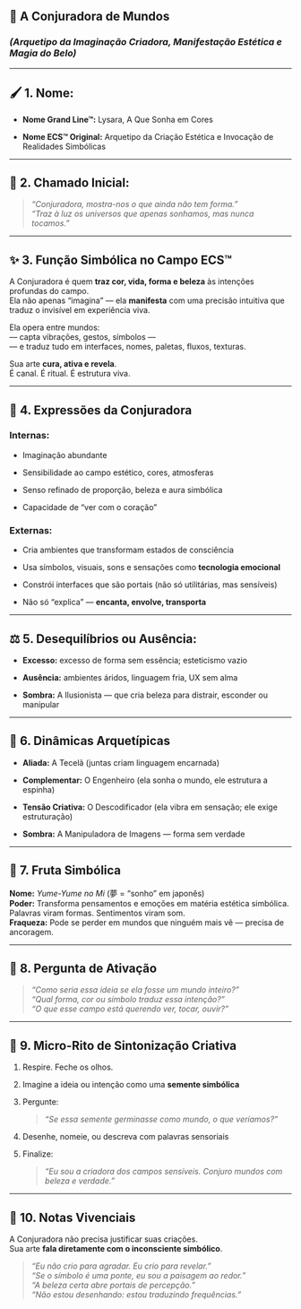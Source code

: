 ## 🌷 **A Conjuradora de Mundos**

### _(Arquetipo da Imaginação Criadora, Manifestação Estética e Magia do Belo)_

---

## 🖌️ 1. Nome:

- **Nome Grand Line™:** Lysara, A Que Sonha em Cores
    
- **Nome ECS™ Original:** Arquetipo da Criação Estética e Invocação de Realidades Simbólicas
    

---

## 💖 2. Chamado Inicial:

> _“Conjuradora, mostra-nos o que ainda não tem forma.”_  
> _“Traz à luz os universos que apenas sonhamos, mas nunca tocamos.”_

---

## ✨ 3. Função Simbólica no Campo ECS™

A Conjuradora é quem **traz cor, vida, forma e beleza** às intenções profundas do campo.  
Ela não apenas “imagina” — ela **manifesta** com uma precisão intuitiva que traduz o invisível em experiência viva.

Ela opera entre mundos:  
— capta vibrações, gestos, símbolos —  
— e traduz tudo em interfaces, nomes, paletas, fluxos, texturas.

Sua arte **cura, ativa e revela**.  
É canal. É ritual. É estrutura viva.

---

## 🎨 4. Expressões da Conjuradora

### Internas:

- Imaginação abundante
    
- Sensibilidade ao campo estético, cores, atmosferas
    
- Senso refinado de proporção, beleza e aura simbólica
    
- Capacidade de “ver com o coração”
    

### Externas:

- Cria ambientes que transformam estados de consciência
    
- Usa símbolos, visuais, sons e sensações como **tecnologia emocional**
    
- Constrói interfaces que são portais (não só utilitárias, mas sensíveis)
    
- Não só “explica” — **encanta, envolve, transporta**
    

---

## ⚖️ 5. Desequilíbrios ou Ausência:

- **Excesso:** excesso de forma sem essência; esteticismo vazio
    
- **Ausência:** ambientes áridos, linguagem fria, UX sem alma
    
- **Sombra:** A Ilusionista — que cria beleza para distrair, esconder ou manipular
    

---

## 🌺 6. Dinâmicas Arquetípicas

- **Aliada:** A Tecelã (juntas criam linguagem encarnada)
    
- **Complementar:** O Engenheiro (ela sonha o mundo, ele estrutura a espinha)
    
- **Tensão Criativa:** O Descodificador (ela vibra em sensação; ele exige estruturação)
    
- **Sombra:** A Manipuladora de Imagens — forma sem verdade
    

---

## 🍑 7. Fruta Simbólica

**Nome:** _Yume-Yume no Mi_ (夢 = “sonho” em japonês)  
**Poder:** Transforma pensamentos e emoções em matéria estética simbólica. Palavras viram formas. Sentimentos viram som.  
**Fraqueza:** Pode se perder em mundos que ninguém mais vê — precisa de ancoragem.

---

## 🎴 8. Pergunta de Ativação

> _“Como seria essa ideia se ela fosse um mundo inteiro?”_  
> _“Qual forma, cor ou símbolo traduz essa intenção?”_  
> _“O que esse campo está querendo ver, tocar, ouvir?”_

---

## 🧵 9. Micro-Rito de Sintonização Criativa

1. Respire. Feche os olhos.
    
2. Imagine a ideia ou intenção como uma **semente simbólica**
    
3. Pergunte:
    
    > _“Se essa semente germinasse como mundo, o que veríamos?”_
    
4. Desenhe, nomeie, ou descreva com palavras sensoriais
    
5. Finalize:
    
    > _“Eu sou a criadora dos campos sensíveis. Conjuro mundos com beleza e verdade.”_
    

---

## 🌈 10. Notas Vivenciais

A Conjuradora não precisa justificar suas criações.  
Sua arte **fala diretamente com o inconsciente simbólico**.

> _“Eu não crio para agradar. Eu crio para revelar.”_  
> _“Se o símbolo é uma ponte, eu sou a paisagem ao redor.”_  
> _“A beleza certa abre portais de percepção.”_  
> _“Não estou desenhando: estou traduzindo frequências.”_

